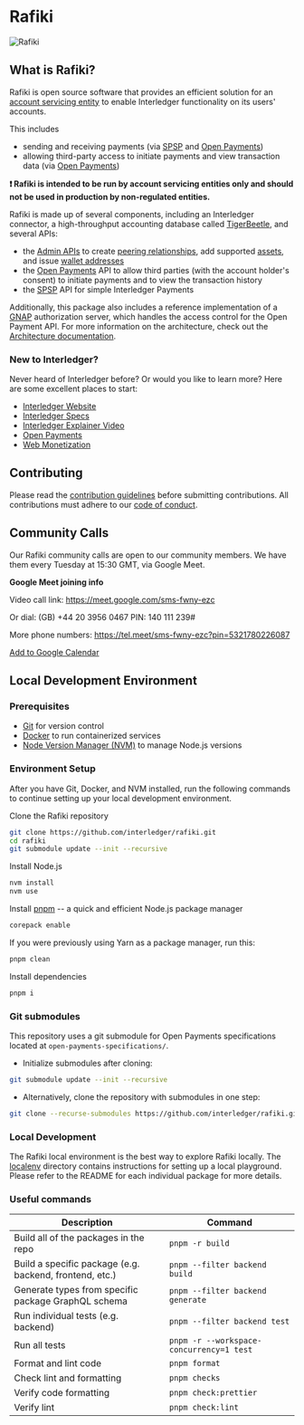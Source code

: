 # Rafiki

![Rafiki](https://github.com/interledger/rafiki/assets/20246798/528b1978-0e02-4bc4-a6b4-e8e81d2f3c3a)

## What is Rafiki?

Rafiki is open source software that provides an efficient solution for an [account servicing entity](https://rafiki.dev/resources/glossary#account-servicing-entity-ase) to enable Interledger functionality on its users' accounts.

This includes

- sending and receiving payments (via [SPSP](https://rafiki.dev/resources/glossary#simple-payment-setup-protocol-spsp) and [Open Payments](https://rafiki.dev/overview/concepts/open-payments))
- allowing third-party access to initiate payments and view transaction data (via [Open Payments](https://rafiki.dev/overview/concepts/open-payments))

**❗ Rafiki is intended to be run by account servicing entities only and should not be used in production by non-regulated entities.**

Rafiki is made up of several components, including an Interledger connector, a high-throughput accounting database called [TigerBeetle](https://rafiki.dev/overview/concepts/accounting#tigerbeetle), and several APIs:

- the [Admin APIs](https://rafiki.dev/apis/graphql/admin-api-overview) to create [peering relationships](https://rafiki.dev/overview/concepts/interledger#peers),
  add supported [assets](https://rafiki.dev/overview/concepts/accounting#assets), and issue [wallet addresses](https://rafiki.dev/resources/glossary#wallet-address)
- the [Open Payments](https://rafiki.dev/overview/concepts/open-payments) API to allow third parties (with the account holder's consent) to initiate payments and to view the transaction history
- the [SPSP](https://rafiki.dev/resources/glossary#simple-payment-setup-protocol-spsp) API for simple Interledger Payments

Additionally, this package also includes a reference implementation of a [GNAP](https://rafiki.dev/resources/glossary#grant-negotiation-and-authorization-protocol-gnap) authorization server, which handles the access control for the Open Payment API. For more information on the architecture, check out the [Architecture documentation](https://rafiki.dev/resources/architecture).

### New to Interledger?

Never heard of Interledger before? Or would you like to learn more? Here are some excellent places to start:

- [Interledger Website](https://interledger.org/)
- [Interledger Specs](https://interledger.org/developers/get-started/)
- [Interledger Explainer Video](https://twitter.com/Interledger/status/1567916000074678272)
- [Open Payments](https://openpayments.dev/)
- [Web Monetization](https://webmonetization.org/)

## Contributing

Please read the [contribution guidelines](.github/contributing.md) before submitting contributions. All contributions must adhere to our [code of conduct](.github/code_of_conduct.md).

## Community Calls

Our Rafiki community calls are open to our community members. We have them every Tuesday at 15:30 GMT, via Google Meet.

**Google Meet joining info**

Video call link: https://meet.google.com/sms-fwny-ezc

Or dial: ‪(GB) +44 20 3956 0467‬ PIN: ‪140 111 239‬#

More phone numbers: https://tel.meet/sms-fwny-ezc?pin=5321780226087

[Add to Google Calendar](https://calendar.google.com/calendar/event?action=TEMPLATE&tmeid=YjN1NW5ibDloN2dua2IwM2thOWlrZXRvMTVfMjAyMzA0MTdUMTUwMDAwWiBjX2NqMDI3Z21oc3VqazkxZXZpMjRkOXB2bXQ0QGc&tmsrc=c_cj027gmhsujk91evi24d9pvmt4%40group.calendar.google.com&scp=ALL)

## Local Development Environment

### Prerequisites

- [Git](https://git-scm.com/downloads) for version control
- [Docker](https://docs.docker.com/get-docker/) to run containerized services
- [Node Version Manager (NVM)](https://github.com/nvm-sh/nvm) to manage Node.js versions

### Environment Setup

After you have Git, Docker, and NVM installed, run the following commands to continue setting up your local development environment.

Clone the Rafiki repository

```sh
git clone https://github.com/interledger/rafiki.git
cd rafiki
git submodule update --init --recursive
```

Install Node.js

```sh
nvm install
nvm use
```

Install [pnpm](https://pnpm.io/installation) -- a quick and efficient Node.js package manager

```sh
corepack enable
```

If you were previously using Yarn as a package manager, run this:

```sh
pnpm clean
```

Install dependencies

```sh
pnpm i
```

### Git submodules

This repository uses a git submodule for Open Payments specifications located at `open-payments-specifications/`.

- Initialize submodules after cloning:

```sh
git submodule update --init --recursive
```

- Alternatively, clone the repository with submodules in one step:

```sh
git clone --recurse-submodules https://github.com/interledger/rafiki.git
```

### Local Development

The Rafiki local environment is the best way to explore Rafiki locally. The [localenv](localenv) directory contains instructions for setting up a local playground. Please refer to the README for each individual package for more details.

### Useful commands

| Description                                             | Command                                  |
| ------------------------------------------------------- | ---------------------------------------- |
| Build all of the packages in the repo                   | `pnpm -r build`                          |
| Build a specific package (e.g. backend, frontend, etc.) | `pnpm --filter backend build`            |
| Generate types from specific package GraphQL schema     | `pnpm --filter backend generate`         |
| Run individual tests (e.g. backend)                     | `pnpm --filter backend test`             |
| Run all tests                                           | `pnpm -r --workspace-concurrency=1 test` |
| Format and lint code                                    | `pnpm format`                            |
| Check lint and formatting                               | `pnpm checks`                            |
| Verify code formatting                                  | `pnpm check:prettier`                    |
| Verify lint                                             | `pnpm check:lint`                        |

